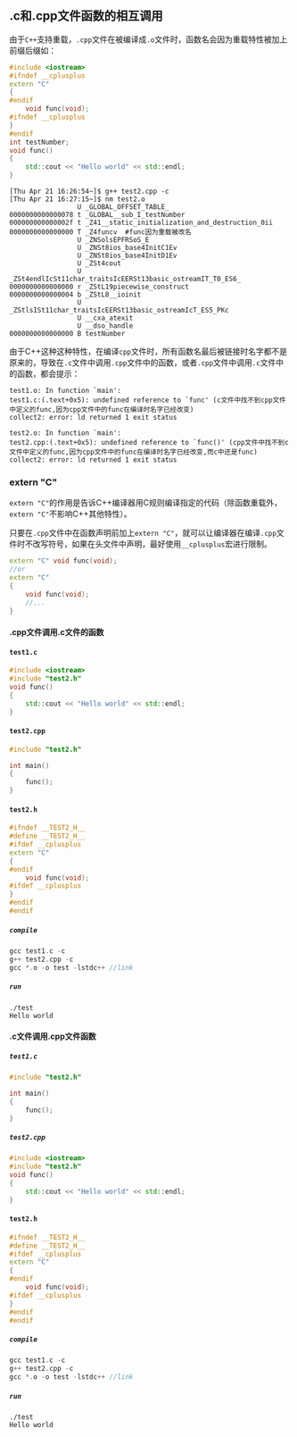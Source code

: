 ## .c和.cpp文件函数的相互调用

由于`C++`支持重载，`.cpp`文件在被编译成`.o`文件时，函数名会因为重载特性被加上前缀后缀如：

```cpp
#include <iostream>
#ifndef __cplusplus
extern "C"
{
#endif
    void func(void);
#ifndef __cplusplus
}
#endif
int testNumber;
void func()
{
    std::cout << "Hello world" << std::endl;
}
```

```shell
[Thu Apr 21 16:26:54~]$ g++ test2.cpp -c
[Thu Apr 21 16:27:15~]$ nm test2.o
                 U _GLOBAL_OFFSET_TABLE_
0000000000000078 t _GLOBAL__sub_I_testNumber
000000000000002f t _Z41__static_initialization_and_destruction_0ii
0000000000000000 T _Z4funcv  #func因为重载被改名
                 U _ZNSolsEPFRSoS_E
                 U _ZNSt8ios_base4InitC1Ev
                 U _ZNSt8ios_base4InitD1Ev
                 U _ZSt4cout
                 U _ZSt4endlIcSt11char_traitsIcEERSt13basic_ostreamIT_T0_ES6_
0000000000000000 r _ZStL19piecewise_construct
0000000000000004 b _ZStL8__ioinit
                 U _ZStlsISt11char_traitsIcEERSt13basic_ostreamIcT_ES5_PKc
                 U __cxa_atexit
                 U __dso_handle
0000000000000000 B testNumber

```

由于C++这种这种特性，在编译`cpp`文件时，所有函数名最后被链接时名字都不是原来的，导致在`.c`文件中调用`.cpp`文件中的函数，或者`.cpp`文件中调用`.c`文件中的函数，都会提示：

```shell
test1.o: In function `main':
test1.c:(.text+0x5): undefined reference to `func' (c文件中找不到cpp文件中定义的func,因为cpp文件中的func在编译时名字已经改变)
collect2: error: ld returned 1 exit status
```

```shell
test2.o: In function `main':
test2.cpp:(.text+0x5): undefined reference to `func()' (cpp文件中找不到c文件中定义的func,因为cpp文件中的func在编译时名字已经改变,而c中还是func)
collect2: error: ld returned 1 exit status
```

### extern "C"

`extern "C"`的作用是告诉C++编译器用C规则编译指定的代码（除函数重载外，`extern "C"`不影响C++其他特性）。

只要在`.cpp`文件中在函数声明前加上`extern "C"`，就可以让编译器在编译`.cpp`文件时不改写符号，如果在头文件中声明，最好使用`__cplusplus`宏进行限制。

```cpp
extern "C" void func(void);
//or
extern "C"
{
    void func(void);
    //...
}
```

#### .cpp文件调用.c文件的函数

#### `test1.c`

```cpp
#include <iostream>
#include "test2.h"
void func()
{
    std::cout << "Hello world" << std::endl;
}
```

#### `test2.cpp`

```cpp
#include "test2.h"

int main()
{
    func();
}
```

#### `test2.h`

```cpp
#ifndef __TEST2_H__
#define __TEST2_H__
#ifdef __cplusplus
extern "C"
{
#endif
    void func(void);
#ifdef __cplusplus
}
#endif
#endif
```

##### `compile`

```cpp
gcc test1.c -c
g++ test2.cpp -c
gcc *.o -o test -lstdc++ //link
```

##### `run`

```
./test
Hello world
```



#### .c文件调用.cpp文件函数

##### `test1.c`

```cpp
#include "test2.h"

int main()
{
    func();
}
```

##### `test2.cpp`

```cpp
#include <iostream>
#include "test2.h"
void func()
{
    std::cout << "Hello world" << std::endl;
}
```

#### `test2.h`

```cpp
#ifndef __TEST2_H__
#define __TEST2_H__
#ifdef __cplusplus
extern "C"
{
#endif
    void func(void);
#ifdef __cplusplus
}
#endif
#endif
```

##### `compile`

```cpp
gcc test1.c -c
g++ test2.cpp -c
gcc *.o -o test -lstdc++ //link
```

##### `run`

```
./test
Hello world
```